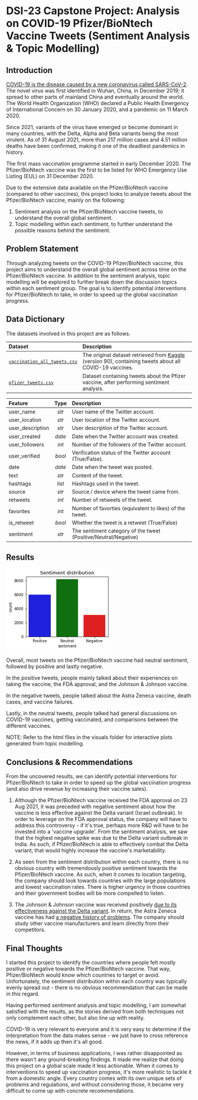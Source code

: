 # DSI-23 Capstone Project: Analysis on COVID-19 Pfizer/BioNtech Vaccine Tweets (Sentiment Analysis & Topic Modelling)

## Introduction

[COVID-19 is the disease caused by a new coronavirus called SARS-CoV-2](https://www.who.int/emergencies/diseases/novel-coronavirus-2019/question-and-answers-hub/q-a-detail/coronavirus-disease-covid-19). The novel virus was first identified in Wuhan, China, in December 2019; it spread to other parts of mainland China and eventually around the world. The World Health Organization (WHO) declared a Public Health Emergency of International Concern on 30 January 2020, and a pandemic on 11 March 2020. 

Since 2021, variants of the virus have emerged or become dominant in many countries, with the Delta, Alpha and Beta variants being the most virulent. As of 31 August 2021, more than 217 million cases and 4.51 million deaths have been confirmed, making it one of the deadliest pandemics in history. 

The first mass vaccination programme started in early December 2020. The Pfizer/BioNtech vaccine was the first to be listed for WHO Emergency Use Listing (EUL) on 31 December 2020.

Due to the extensive data available on the Pfizer/BioNtech vaccine (compared to other vaccines), this project looks to analyze tweets about the Pfizer/BioNtech vaccine, mainly on the following:
1. Sentiment analysis on the Pfizer/BioNtech vaccine tweets, to understand the overall global sentiment. 
2. Topic modelling within each sentiment, to further understand the possible reasons behind the sentiment. 

## Problem Statement

Through analyzing tweets on the COVID-19 Pfizer/BioNtech vaccine, this project aims to understand the overall global sentiment across time on the Pfizer/BioNtech vaccine. In addition to the sentiment analysis, topic modelling will be explored to further break down the discussion topics within each sentiment group. The goal is to identify potential interventions for Pfizer/BioNtech to take, in order to speed up the global vaccination progress.

## Data Dictionary

The datasets involved in this project are as follows. 

|Dataset|Description|
|:---|:---|
|[`vaccination_all_tweets.csv`](../assets/vaccination_all_tweets.csv)|The original dataset retrieved from [Kaggle](https://www.kaggle.com/gpreda/all-covid19-vaccines-tweets/metadata) (version 90), containing tweets about all COVID-19 vaccines.| 
|[`pfizer_tweets.csv`](../assets/pfizer_tweets.csv)|Dataset containing tweets about the Pfizer vaccine, after performing sentiment analysis.| 

|Feature|Type|Description|
|:---|:---:|:---|
|user_name|*str*|User name of the Twitter account.| 
|user_location|*str*|User location of the Twitter account.| 
|user_description|*str*|User description of the Twitter account.| 
|user_created|*date*|Date when the Twitter account was created.| 
|user_followers|*int*|Number of the followers of the Twitter account.| 
|user_verified|*bool*|Verification status of the Twitter account (True/False).| 
|date|*date*|Date when the tweet was posted.| 
|text|*str*|Content of the tweet.| 
|hashtags|*list*|Hashtags used in the tweet.| 
|source|*str*|Source / device where the tweet came from.| 
|retweets|*int*|Number of retweets of the tweet.| 
|favorites|*int*|Number of favorties (equivalent to likes) of the tweet.| 
|is_retweet|*bool*|Whether the tweet is a retweet (True/False) | 
|sentiment|*str*|The sentiment category of the tweet (Positive/Neutral/Negative)| 

## Results

![sentiment_distribution.png](https://github.com/JeffreyPrasetio/DSI-23-Capstone-Project/blob/main/visuals/sentiment%20distribution.png)

Overall, most tweets on the Pfizer/BioNtech vaccine had neutral sentiment, followed by positive and lastly negative.

In the positive tweets, people mainly talked about their experiences on taking the vaccine, the FDA approval, and the Johnson & Johnson vaccine.

In the negative tweets, people talked about the Astra Zeneca vaccine, death cases, and vaccine failures.

Lastly, in the neutral tweets, people talked had general discussions on COVID-19 vaccines, getting vaccinated, and comparisons between the different vaccines.

NOTE: Refer to the html files in the visuals folder for interactive plots generated from topic modelling.

## Conclusions & Recommendations

From the uncovered results, we can identify potential interventions for Pfizer/BioNtech to take in order to speed up the global vaccination progress (and also drive revenue by increasing their vaccine sales).

1. Although the Pfizer/BioNtech vaccine received the FDA approval on 23 Aug 2021, it was preceded with negative sentiment about how the vaccine is less effective against the Delta variant (Israel outbreak). In order to leverage on the FDA approval status, the company will have to address this controversy - if it's true, perhaps more R&D will have to be invested into a 'vaccine upgrade'. From the sentiment analysis, we saw that the highest negative spike was due to the Delta variant outbreak in India. As such, if Pfizer/BioNtech is able to effectively combat the Delta variant, that would highly increase the vaccine's marketability. 

2. As seen from the sentiment distribution within each country, there is no obvious country with tremendously positive sentiment towards the Pfizer/BioNtech vaccine. As such, when it comes to location targeting, the company should look towards countries with the large populations and lowest vaccination rates. There is higher urgency in those countries and their government bodies will be more compelled to listen.

3. The Johnson & Johnson vaccine was received positively [due to its effectiveness against the Delta variant](https://www.jnj.com/positive-new-data-for-johnson-johnson-single-shot-covid-19-vaccine-on-activity-against-delta-variant-and-long-lasting-durability-of-response). In return, the Astra Zeneca vaccine has had [a negative history of problems](https://www.cnbc.com/2021/03/25/astrazeneca-covid-vaccine-all-the-issues-and-problems-the-shot-has-faced.html). The company should study other vaccine manufacturers and learn directly from their competitors.

## Final Thoughts

I started this project to identify the countries where people felt mostly positive or negative towards the Pfizer/BioNtech vaccine. That way, Pfizer/BioNtech would know which countries to target or avoid. Unfortunately, the sentiment distribution within each country was typically evenly spread out - there is no obvious recommendation that can be made in this regard.

Having performed sentiment analysis and topic modelling, I am somewhat satisfied with the results, as the stories derived from both techniques not only complement each other, but also line up with reality.

COVID-19 is very relevant to everyone and it is very easy to determine if the interpretation from the data makes sense - we just have to cross reference the news, if it adds up then it's all good.

However, in terms of business applications, I was rather disappointed as there wasn't any ground-breaking findings. It made me realize that doing this project on a global scale made it less actionable. When it comes to interventions to speed up vaccination progress, it's more realistic to tackle it from a domestic angle. Every country comes with its own unique sets of problems and regulations, and without considering those, it became very difficult to come up with concrete recommendations.

